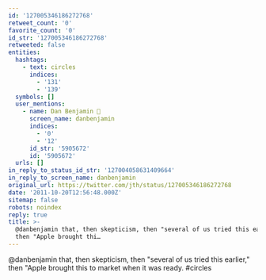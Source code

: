 ```yaml
---
id: '127005346186272768'
retweet_count: '0'
favorite_count: '0'
id_str: '127005346186272768'
retweeted: false
entities:
  hashtags:
    - text: circles
      indices:
        - '131'
        - '139'
  symbols: []
  user_mentions:
    - name: Dan Benjamin 👻
      screen_name: danbenjamin
      indices:
        - '0'
        - '12'
      id_str: '5905672'
      id: '5905672'
  urls: []
in_reply_to_status_id_str: '127004058631409664'
in_reply_to_screen_name: danbenjamin
original_url: https://twitter.com/jth/status/127005346186272768
date: '2011-10-20T12:56:48.000Z'
sitemap: false
robots: noindex
reply: true
title: >-
  @danbenjamin that, then skepticism, then "several of us tried this earlier,"
  then "Apple brought thi…
---
```


@danbenjamin that, then skepticism, then "several of us tried this earlier," then "Apple brought this to market when it was ready. #circles